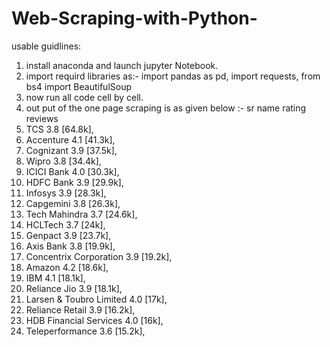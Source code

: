 # Web-Scraping-with-Python-
usable guidlines:
1) install anaconda and launch jupyter Notebook.
2) import requird libraries as:-
    import pandas as pd,
    import requests,
    from bs4 import BeautifulSoup
3) now run all code cell by cell.
4) out put of the one page scraping is as given below :-
sr  name	rating	reviews
0)	TCS	3.8	[64.8k],
1)	Accenture	4.1	[41.3k],
2)	Cognizant	3.9	[37.5k],
3)	Wipro	3.8	[34.4k],
4)	ICICI Bank	4.0	[30.3k],
5)	HDFC Bank	3.9	[29.9k],
6)	Infosys	3.9	[28.3k],
7)	Capgemini	3.8	[26.3k],
8)	Tech Mahindra	3.7	[24.6k],
9)	HCLTech	3.7	[24k],
10)	Genpact	3.9	[23.7k],
11)	Axis Bank	3.8	[19.9k],
12)	Concentrix Corporation	3.9	[19.2k],
13)	Amazon	4.2	[18.6k],
14)	IBM	4.1	[18.1k],
15)	Reliance Jio	3.9	[18.1k],
16)	Larsen & Toubro Limited	4.0	[17k],
17)	Reliance Retail	3.9	[16.2k],
18)	HDB Financial Services	4.0	[16k],
19)	Teleperformance	3.6	[15.2k],
